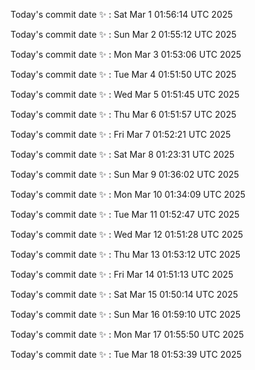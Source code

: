 Today's commit date ✨ : Sat Mar 1 01:56:14 UTC 2025 

Today's commit date ✨ : Sun Mar 2 01:55:12 UTC 2025 

Today's commit date ✨ : Mon Mar 3 01:53:06 UTC 2025 

Today's commit date ✨ : Tue Mar 4 01:51:50 UTC 2025 

Today's commit date ✨ : Wed Mar 5 01:51:45 UTC 2025 

Today's commit date ✨ : Thu Mar 6 01:51:57 UTC 2025 

Today's commit date ✨ : Fri Mar 7 01:52:21 UTC 2025 

Today's commit date ✨ : Sat Mar 8 01:23:31 UTC 2025 

Today's commit date ✨ : Sun Mar 9 01:36:02 UTC 2025 

Today's commit date ✨ : Mon Mar 10 01:34:09 UTC 2025 

Today's commit date ✨ : Tue Mar 11 01:52:47 UTC 2025 

Today's commit date ✨ : Wed Mar 12 01:51:28 UTC 2025 

Today's commit date ✨ : Thu Mar 13 01:53:12 UTC 2025 

Today's commit date ✨ : Fri Mar 14 01:51:13 UTC 2025 

Today's commit date ✨ : Sat Mar 15 01:50:14 UTC 2025 

Today's commit date ✨ : Sun Mar 16 01:59:10 UTC 2025 

Today's commit date ✨ : Mon Mar 17 01:55:50 UTC 2025 

Today's commit date ✨ : Tue Mar 18 01:53:39 UTC 2025 

